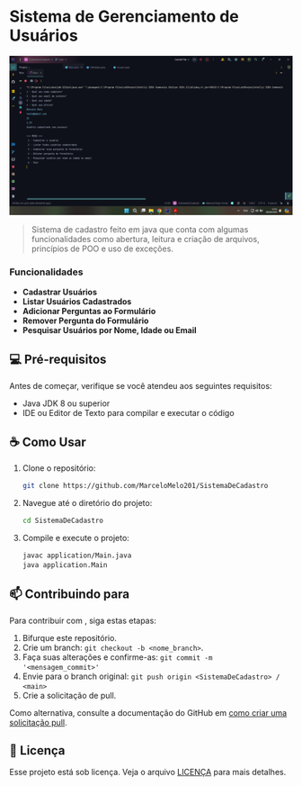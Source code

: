 # Sistema de Gerenciamento de Usuários

<img src="img.png" alt="Exemplo imagem">

> Sistema de cadastro feito em java que conta com algumas funcionalidades como abertura, leitura e criação de arquivos, princípios de POO e uso de exceções. 

### Funcionalidades

- **Cadastrar Usuários**
- **Listar Usuários Cadastrados**
- **Adicionar Perguntas ao Formulário**
- **Remover Pergunta do Formulário**
- **Pesquisar Usuários por Nome, Idade ou Email**

## 💻 Pré-requisitos

Antes de começar, verifique se você atendeu aos seguintes requisitos:

- Java JDK 8 ou superior
- IDE ou Editor de Texto para compilar e executar o código


## ☕ Como Usar

1. Clone o repositório:
   ```bash
   git clone https://github.com/MarceloMelo201/SistemaDeCadastro
   ```
2. Navegue até o diretório do projeto:
   ```bash
   cd SistemaDeCadastro
   ```
3. Compile e execute o projeto:
   ```bash
   javac application/Main.java
   java application.Main
   ```


## 📫 Contribuindo para <Sistema-De-Cadastro>

Para contribuir com <Sistema-De-Cadastro>, siga estas etapas:

1. Bifurque este repositório.
2. Crie um branch: `git checkout -b <nome_branch>`.
3. Faça suas alterações e confirme-as: `git commit -m '<mensagem_commit>'`
4. Envie para o branch original: `git push origin <SistemaDeCadastro> / <main>`
5. Crie a solicitação de pull.

Como alternativa, consulte a documentação do GitHub em [como criar uma solicitação pull](https://help.github.com/en/github/collaborating-with-issues-and-pull-requests/creating-a-pull-request).



## 📝 Licença

Esse projeto está sob licença. Veja o arquivo [LICENÇA](LICENSE.md) para mais detalhes.